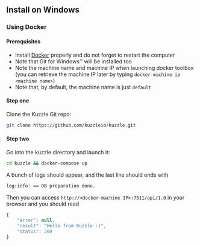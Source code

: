 ## Install on Windows

### Using Docker

#### Prerequisites

* Install [Docker](https://docs.docker.com/engine/installation/windows/) properly and do not forget to restart the computer
* Note that Git for Windows™ will be installed too
* Note the machine name and machine IP when launching docker toolbox (you can retrieve the machine IP later by typing ```docker-machine ip <machine name>```)
* Note that, by default, the machine name is just ```default```

#### Step one

Clone the Kuzzle Git repo:

```bash
git clone https://github.com/kuzzleio/kuzzle.git
```

#### Step two

Go into the kuzzle directory and launch it:

```bash
cd kuzzle && docker-compose up
```

A bunch of logs should appear, and the last line should ends with 

```bash
log:info: == DB preparation done.
```

Then you can access ```http://<docker-machine IP>:7511/api/1.0``` in your browser and you should read 

```javascript
{
    "error": null,
    "result": "Hello from Kuzzle :)",
    "status": 200
}
```